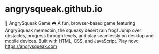 # angrysqueak.github.io
🐸 AngrySqueak Game 🎮 A fun, browser-based game featuring AngrySqueak memecoin, the squeaky desert rain frog! Jump over obstacles, progress through levels, and play seamlessly on desktop and mobile devices. Built with HTML, CSS, and JavaScript. Play now: https://angrysqueak.com
